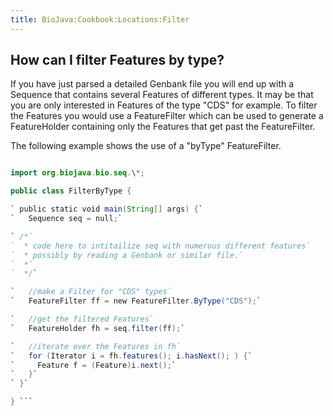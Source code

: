 ```yaml
---
title: BioJava:Cookbook:Locations:Filter
---
```


How can I filter Features by type?
----------------------------------

If you have just parsed a detailed Genbank file you will end up with a
Sequence that contains several Features of different types. It may be
that you are only interested in Features of the type "CDS" for example.
To filter the Features you would use a FeatureFilter which can be used
to generate a FeatureHolder containing only the Features that get past
the FeatureFilter.

The following example shows the use of a "byType" FeatureFilter.

```java import java.util.\*;

import org.biojava.bio.seq.\*;

public class FilterByType {

` public static void main(String[] args) {`  
`   Sequence seq = null;`

` /*`  
`  * code here to intitailize seq with numerous different features`  
`  * possibly by reading a Genbank or similar file.`  
`  *`  
`  */`

`   //make a Filter for "CDS" types`  
`   FeatureFilter ff = new FeatureFilter.ByType("CDS");`

`   //get the filtered Features`  
`   FeatureHolder fh = seq.filter(ff);`

`   //iterate over the Features in fh`  
`   for (Iterator i = fh.features(); i.hasNext(); ) {`  
`     Feature f = (Feature)i.next();`  
`   }`  
` }`

} ```
